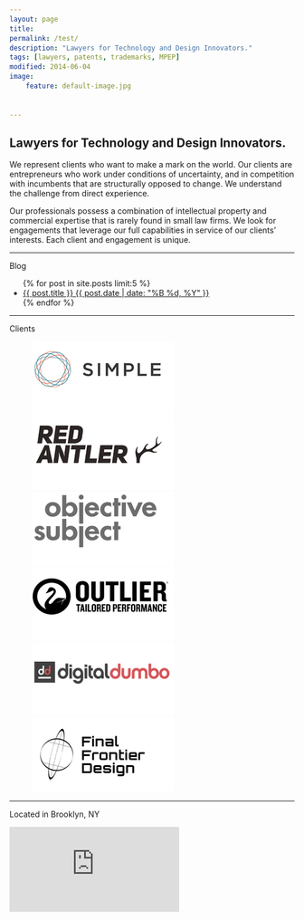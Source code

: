 ```yaml
---
layout: page
title: 
permalink: /test/
description: "Lawyers for Technology and Design Innovators."
tags: [lawyers, patents, trademarks, MPEP]
modified: 2014-06-04
image:
    feature: default-image.jpg


---
```



<h2 class="entry-title">Lawyers for Technology and Design Innovators.</h2>

<p>We represent clients who want to make a mark on the world. Our clients are entrepreneurs who work under conditions of uncertainty, and in competition with incumbents that are structurally opposed to change. We understand the challenge from direct experience.</p>

Our professionals possess a combination of intellectual property and commercial expertise that is rarely found in small law firms. We look for engagements that leverage our full capabilities in service of our clients’ interests. Each client and engagement is unique.

- - - 

Blog


<ul class="post-list">
{% for post in site.posts limit:5 %} 
  <li>
    <article>
        <a href="{{ site.url }}{{ post.url }}">
            <span class="post-list-title">
                {{ post.title }} 
            </span>
            <span class="entry-date">
                <time datetime="{{ post.date | date_to_xmlschema }}">
                    {{ post.date | date: "%B %d, %Y" }}
                </time>
            </span>
        </a>
    </article>
</li>
{% endfor %}
</ul>

- - - 

Clients

<figure class="third">
	<a href='http://www.simple.com'><img src="/images/clients/simple-logo.png"></a>
	<a href='http://redantler.com'><img src="/images/clients/red-antler-logo.png"></a>
	<a href='http://objectivesubject.com'><img src="/images/clients/objective-subject-logo.png"></a>
	<a href='http://outlier.cc'><img src="/images/clients/outlier-logo.png"></a>
	<a href='http://digitaldumbo.com'><img src="/images/clients/digital-dumbo-logo.png"></a>
	<a href='http://www.finalfrontierdesign.com/'><img src="/images/clients/final-frontier-logo.png"></a>
</figure>

- - - 

Located in Brooklyn, NY

<iframe class="google-maps" src="https://www.google.com/maps/embed?pb=!1m18!1m12!1m3!1d3024.6791757542383!2d-73.99045970000006!3d40.70306290000001!2m3!1f0!2f0!3f0!3m2!1i1024!2i768!4f13.1!3m3!1m2!1s0x89c25a313e4fd337%3A0xc024c97fc54f6963!2s45+Main+St!5e0!3m2!1sen!2sus!4v1402924084152"  frameborder="0" style="border:0"></iframe>
